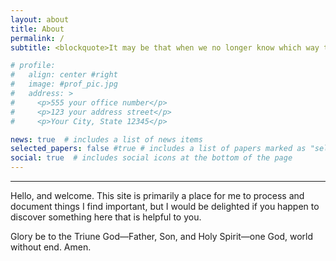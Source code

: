 ```yaml
---
layout: about
title: About
permalink: /
subtitle: <blockquote>It may be that when we no longer know which way to go that we have come to our real journey. The mind that is not baffled is not employed. The impeded stream is the one that sings.<figcaption align="right">— Wendell Berry, <em>Our Real Work </em></figcaption></blockquote> #a href='#'>Affiliations</a>. Address. Contacts. Moto. Etc.

# profile:
#   align: center #right
#   image: #prof_pic.jpg
#   address: >
#     <p>555 your office number</p>
#     <p>123 your address street</p>
#     <p>Your City, State 12345</p>

news: true  # includes a list of news items
selected_papers: false #true # includes a list of papers marked as "selected={true}"
social: true  # includes social icons at the bottom of the page
---
```


***

Hello, and welcome. This site is primarily a place for me to process and document things I find important, but I would be delighted if you happen to discover something here that is helpful to you.

Glory be to the Triune God—Father, Son, and Holy Spirit—one God, world without end. Amen.

<!-- Write your biography here. Tell the world about yourself. Link to your favorite [subreddit](http://reddit.com). You can put a picture in, too. The code is already in, just name your picture `prof_pic.jpg` and put it in the `img/` folder.

Put your address / P.O. box / other info right below your picture. You can also disable any these elements by editing `profile` property of the YAML header of your `_pages/about.md`. Edit `_bibliography/papers.bib` and Jekyll will render your [publications page](/al-folio/publications/) automatically.

Link to your social media connections, too. This theme is set up to use [Font Awesome icons](http://fortawesome.github.io/Font-Awesome/) and [Academicons](https://jpswalsh.github.io/academicons/), like the ones below. Add your Facebook, Twitter, LinkedIn, Google Scholar, or just disable all of them. -->
